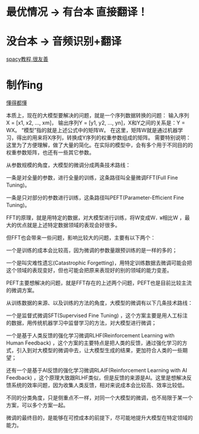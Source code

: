 

# 最优情况 -> 有台本 直接翻译！
# 没台本 -> 音频识别+翻译 

[spacy教程,很友善](https://course.spacy.io/zh/)
# 制作ing

[懂得都懂](1.png)

本质上，现在的大模型要解决的问题，就是一个序列数据转换的问题：
输入序列 X = [x1, x2, ..., xm]， 输出序列Y = [y1, y2, …, yn]，X和Y之间的关系是：Y = WX。
“模型”指的就是上述公式中的矩阵W。
在这里，矩阵W就是通过机器学习，得出的用来将X序列，转换成Y序列的权重参数组成的矩阵。
需要特别说明：这里为了方便理解，做了大量的简化。在实际的模型中，会有多个用于不同目的的权重参数矩阵，也还有一些其它参数。

从参数规模的角度，大模型的微调分成两条技术路线：

一条是对全量的参数，进行全量的训练，这条路径叫全量微调FFT(Full Fine Tuning)。

一条是只对部分的参数进行训练，这条路径叫PEFT(Parameter-Efficient Fine Tuning)。

FFT的原理，就是用特定的数据，对大模型进行训练，将W变成W`，W`相比W ，最大的优点就是上述特定数据领域的表现会好很多。

但FFT也会带来一些问题，影响比较大的问题，主要有以下两个：

一个是训练的成本会比较高，因为微调的参数量跟预训练的是一样的多的；

一个是叫灾难性遗忘(Catastrophic Forgetting)，用特定训练数据去微调可能会把这个领域的表现变好，但也可能会把原来表现好的别的领域的能力变差。

PEFT主要想解决的问题，就是FFT存在的上述两个问题，PEFT也是目前比较主流的微调方案。

从训练数据的来源、以及训练的方法的角度，大模型的微调有以下几条技术路线：

一个是监督式微调SFT(Supervised Fine Tuning) ，这个方案主要是用人工标注的数据，用传统机器学习中监督学习的方法，对大模型进行微调；

一个是基于人类反馈的强化学习微调RLHF(Reinforcement Learning with Human Feedback) ，这个方案的主要特点是把人类的反馈，通过强化学习的方式，引入到对大模型的微调中去，让大模型生成的结果，更加符合人类的一些期望；

还有一个是基于AI反馈的强化学习微调RLAIF(Reinforcement Learning with AI Feedback) ，这个原理大致跟RLHF类似，但是反馈的来源是AI。这里是想解决反馈系统的效率问题，因为收集人类反馈，相对来说成本会比较高、效率比较低。

不同的分类角度，只是侧重点不一样，对同一个大模型的微调，也不局限于某一个方案，可以多个方案一起。

微调的最终目的，是能够在可控成本的前提下，尽可能地提升大模型在特定领域的能力。
